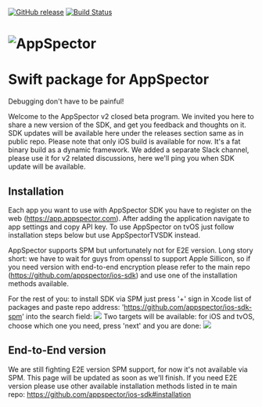 [![GitHub release](https://img.shields.io/github/release/appspector/ios-sdk-spm.svg)](https://github.com/appspector/ios-sdk-spm)
[![Build Status](https://app.bitrise.io/app/17e138eab39135f1/status.svg?token=jlmNh2tlt2SQojwlhMojNw&branch=develop)](https://app.bitrise.io/app/17e138eab39135f1)
# ![AppSpector](https://github.com/appspector/ios-sdk-spm/raw/master/github-cover.png)

# Swift package for AppSpector
Debugging don't have to be painful!

Welcome to the AppSpector v2 closed beta program. We invited you here to share a new version of the SDK, and get you feedback and thoughts on it. SDK updates will be available here under the releases section same as in public repo. Please note that only iOS build is available for now. It's a fat binary build as a dynamic framework. We added a separate Slack channel, please use it for v2 related discussions, here we'll ping you when SDK update will be available.

## Installation
Each app you want to use with AppSpector SDK you have to register on the web (https://app.appspector.com).
After adding the application navigate to app settings and copy API key.
To use AppSpector on tvOS just follow installation steps below but use AppSpectorTVSDK instead.

AppSpector supports SPM but unfortunately not for E2E version.
Long story short: we have to wait for guys from openssl to support Apple Sillicon,
so if you need version with end-to-end encryption please refer to the main repo (https://github.com/appspector/ios-sdk) and use one of the installation methods available.


For the rest of you: to install SDK via SPM just press '+' sign in Xcode list of packages and paste repo address: 'https://github.com/appspector/ios-sdk-spm' into the search field:
![](https://github.com/appspector/ios-sdk-spm/raw/master/spm-install-1.png)
Two targets will be available: for iOS and tvOS, choose which one you need, press 'next' and you are done:
![](https://github.com/appspector/ios-sdk-spm/raw/master/spm-install-2.png)

## End-to-End version
We are still fighting E2E version SPM support, for now it's not available via SPM. This page will be updated as soon as we'll finish.
If you need E2E version please use other available installation methods listed in te main repo: https://github.com/appspector/ios-sdk#installation
